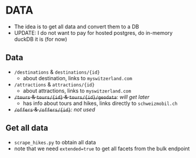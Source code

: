 # DATA

- The idea is to get all data and convert them to a DB
- UPDATE: I do not want to pay for hosted postgres, do in-memory duckDB it is (for now)

## Data

- `/destinations` & `destinations/{id}`
  - about destination, links to `myswitzerland.com`
- `/attractions` & `attractions/{id}`
  - about attractions, links to `myswitzerland.com`
- ~~`/tours` & `tours/{id}` & `tours/{id}/geodata`~~: _will get later_
  - has info about tours and hikes, links directly to `schweizmobil.ch`
- ~~`/offers` & `/offers/{id}`~~: _not used_

## Get all data

- `scrape_hikes.py` to obtain all data
- note that we need `extended=true` to get all facets from the bulk endpoint